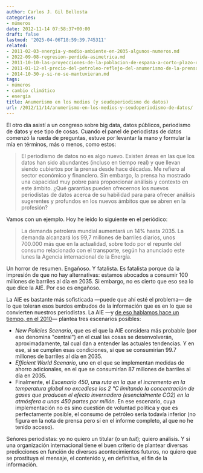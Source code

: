 ```yaml
---
author: Carlos J. Gil Bellosta
categories:
- números
date: 2012-11-14 07:58:37+00:00
draft: false
lastmod: '2025-04-06T18:59:39.745311'
related:
- 2011-02-03-energia-y-medio-ambiente-en-2035-algunos-numeros.md
- 2022-09-08-regresion-perdida-asimetrica.md
- 2011-10-10-las-proyecciones-de-la-poblacion-de-espana-a-corto-plazo-del-ine-no-valen-para-un-carajo.md
- 2011-01-12-el-precio-del-petroleo-reflejo-del-anumerismo-de-la-prensa.md
- 2014-10-30-y-si-no-se-mantuvieran.md
tags:
- números
- cambio climático
- energía
title: Anumerismo en los medios (y seudoperiodismo de datos)
url: /2012/11/14/anumerismo-en-los-medios-y-seudoperiodismo-de-datos/
---
```


El otro día asistí a un congreso sobre big data, datos públicos, periodismo de datos y ese tipo de cosas. Cuando el panel de periodistas de datos comenzó la rueda de preguntas, estuve por levantar la mano y formular la mía en términos, más o menos, como estos:

 >El periodismo de datos no es algo nuevo. Existen áreas en las que los datos han sido abundantes (incluso en tiempo real) y que llevan siendo cubiertos por la prensa desde hace décadas. Me refiero al sector económico y financiero. Sin embargo, la prensa ha mostrado una capacidad muy pobre para proporcionar análisis y contexto en este ámbito. ¿Qué garantías pueden ofrecernos los nuevos periodistas de datos acerca de su habilidad para para ofrecer análisis sugerentes y profundos en los nuevos ámbitos que se abren en la profesión?

Vamos con un ejemplo. Hoy he leído lo siguiente en el periódico:

>La demanda petrolera mundial aumentará un 14% hasta 2035. La demanda alcanzará los 99,7 millones de barriles diarios, unos 700.000 más que en la actualidad, sobre todo por el repunte del consumo relacionado con el transporte, según ha anunciado este lunes la Agencia internacional de la Energía.

Un horror de resumen. Engañoso. Y fatalista. Es fatalista porque da la impresión de que no hay alternativas: estamos abocados a consumir 100 millones de barriles al día en 2035. Si embargo, no es cierto que eso sea lo que dice la AIE. Por eso es engañoso.

La AIE es bastante más sofisticada —puede que ahí esté el problema— de lo que toleran esos burdos embudos de la información que es en lo que se convierten nuestros periodistas. La AIE —y [de eso hablamos hace un tiempo, en el 2010](https://datanalytics.com/2011/02/03/energia-y-medio-ambiente-en-2035-algunos-numeros/)— plantea tres escenarios posibles:

* _New Policies Scenario_, que es el que la AIE considera más probable (por eso denomina "central") en el cual las cosas se desenvolverán, aproximadamente, tal cual dan a entender las actuales tendencias. Y en ese, si se cumplen esas condiciones, sí que se consumirían 99.7 millones de barriles al día en 2035.
* _Efficient World Scenario_, uno en el que se implementan medidas de ahorro adicionales, en el que se consumirían 87 millones de barriles al día en 2035.
* Finalmente, el _Escenario 450_, una _ruta en la que el incremento en la temperatura global no excediese los 2 °C limitando la concentración de gases que producen el efecto invernadero (esencialmente CO2) en la atmósfera a unas 450 partes por millón_. En ese escenario, cuya implementación no es sino cuestión de voluntad política y que es perfectamente posible, el consumo de petróleo sería todavía inferior (no figura en la nota de prensa pero sí en el informe completo, al que no he tenido acceso).

Señores periodistas: yo no quiero un titular (o un _tuit_); quiero análisis. Y si una organización internacional tiene el buen criterio de plantear diversas predicciones en función de diversos acontecimientos futuros, no quiero que se prostituya el mensaje, el contenido y, en definitiva, el fin de la información.